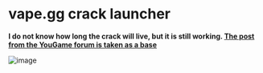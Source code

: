 # vape.gg crack launcher

**I do not know how long the crack will live, but it is still working. [The post from the YouGame forum is taken as a base](https://yougame.biz/threads/247128/)**

![image](https://user-images.githubusercontent.com/73064979/172111568-c74699e3-9a18-4b58-99d6-601082809739.png)


